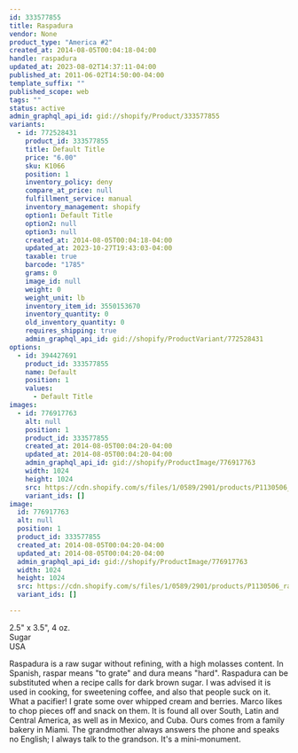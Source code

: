 ```yaml
---
id: 333577855
title: Raspadura
vendor: None
product_type: "America #2"
created_at: 2014-08-05T00:04:18-04:00
handle: raspadura
updated_at: 2023-08-02T14:37:11-04:00
published_at: 2011-06-02T14:50:00-04:00
template_suffix: ""
published_scope: web
tags: ""
status: active
admin_graphql_api_id: gid://shopify/Product/333577855
variants:
  - id: 772528431
    product_id: 333577855
    title: Default Title
    price: "6.00"
    sku: K1066
    position: 1
    inventory_policy: deny
    compare_at_price: null
    fulfillment_service: manual
    inventory_management: shopify
    option1: Default Title
    option2: null
    option3: null
    created_at: 2014-08-05T00:04:18-04:00
    updated_at: 2023-10-27T19:43:03-04:00
    taxable: true
    barcode: "1785"
    grams: 0
    image_id: null
    weight: 0
    weight_unit: lb
    inventory_item_id: 3550153670
    inventory_quantity: 0
    old_inventory_quantity: 0
    requires_shipping: true
    admin_graphql_api_id: gid://shopify/ProductVariant/772528431
options:
  - id: 394427691
    product_id: 333577855
    name: Default
    position: 1
    values:
      - Default Title
images:
  - id: 776917763
    alt: null
    position: 1
    product_id: 333577855
    created_at: 2014-08-05T00:04:20-04:00
    updated_at: 2014-08-05T00:04:20-04:00
    admin_graphql_api_id: gid://shopify/ProductImage/776917763
    width: 1024
    height: 1024
    src: https://cdn.shopify.com/s/files/1/0589/2901/products/P1130506_raspadura.jpeg?v=1407211460
    variant_ids: []
image:
  id: 776917763
  alt: null
  position: 1
  product_id: 333577855
  created_at: 2014-08-05T00:04:20-04:00
  updated_at: 2014-08-05T00:04:20-04:00
  admin_graphql_api_id: gid://shopify/ProductImage/776917763
  width: 1024
  height: 1024
  src: https://cdn.shopify.com/s/files/1/0589/2901/products/P1130506_raspadura.jpeg?v=1407211460
  variant_ids: []

---
```


2.5" x 3.5", 4 oz.  
Sugar  
USA

Raspadura is a raw sugar without refining, with a high molasses content. In Spanish, raspar means "to grate" and dura means "hard". Raspadura can be substituted when a recipe calls for dark brown sugar. I was advised it is used in cooking, for sweetening coffee, and also that people suck on it. What a pacifier! I grate some over whipped cream and berries. Marco likes to chop pieces off and snack on them. It is found all over South, Latin and Central America, as well as in Mexico, and Cuba. Ours comes from a family bakery in Miami. The grandmother always answers the phone and speaks no English; I always talk to the grandson. It's a mini-monument.